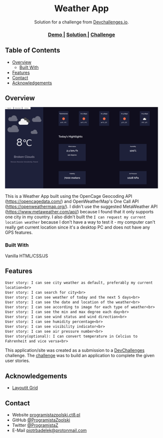 <!-- Please update value in the {}  -->

<h1 align="center">Weather App</h1>

<div align="center">
   Solution for a challenge from  <a href="http://devchallenges.io" target="_blank">Devchallenges.io</a>.
</div>

<div align="center">
  <h3>
    <a href="https://programistazpolski.ct8.pl/devchallenge/weather-app/">
      Demo
    </a>
    <span> | </span>
    <a href="https://{your-url-to-the-solution}">
      Solution
    </a>
    <span> | </span>
    <a href="https://devchallenges.io/challenges/mM1UIenRhK808W8qmLWv">
      Challenge
    </a>
  </h3>
</div>

<!-- TABLE OF CONTENTS -->

## Table of Contents

- [Overview](#overview)
  - [Built With](#built-with)
- [Features](#features)
- [Contact](#contact)
- [Acknowledgements](#acknowledgements)

<!-- OVERVIEW -->

## Overview

![screenshot](https://raw.githubusercontent.com/ProgramistaZpolski/effective-waffle/master/weather-app/Screenshot_2020-11-07%20Weather.png)

This is a Weather App built using the OpenCage Geocoding API (https://opencagedata.com/) and OpenWeatherMap's One Call API (https://openweathermap.org/).
I didn't use the suggested MetaWeather API (https://www.metaweather.com/api/) because I found that it only supports one city in my country.
I also didn't built the ``I can request my current location weather`` because I don't have a way to test it - my computer can't really get current location since it's a desktop PC and does not have any GPS features. 


### Built With

<!-- This section should list any major frameworks that you built your project using. Here are a few examples.-->

Vanilla HTML/CSS/JS

## Features

<!-- List the features of your application or follow the template. Don't share the figma file here :) -->


    User story: I can see city weather as default, preferably my current location<br>
    User story: I can search for city<br>
    User story: I can see weather of today and the next 5 days<br>
    User story: I can see the date and location of the weather<br>
    User story: I can see according to image for each type of weather<br>
    User story: I can see the min and max degree each day<br>
    User story: I can see wind status and wind direction<br>
    User story: I can see humidity percentage<br>
    User story: I can see visibility indicator<br>
    User story: I can see air pressure number<br>
    User story(optional): I can convert temperature in Celcius to Fahrenheit and vice versa<br>

This application/site was created as a submission to a [DevChallenges](https://devchallenges.io/challenges) challenge. The [challenge](https://devchallenges.io/challenges/mM1UIenRhK808W8qmLWv) was to build an application to complete the given user stories.


## Acknowledgements

<!-- This section should list any articles or add-ons/plugins that helps you to complete the project. This is optional but it will help you in the future. For example: -->

- [Layoutit Grid](https://grid.layoutit.com/)

## Contact

- Website [programistazpolski.ct8.pl](https://programistazpolski.ct8.pl/)
- GitHub [@ProgramistaZpolski](https://github.com/ProgramistaZpolski)
- Twitter [@ProgramistaZ](https://twitter.com/ProgramistaZ)
- E-Mail [piotrbadelek@protonmail.com](mailto:piotrbadelek@protonmail.com)
